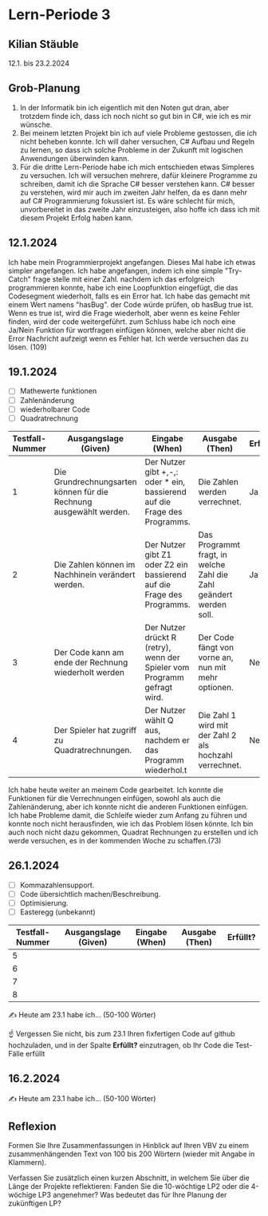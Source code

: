 # Lern-Periode 3

## Kilian Stäuble

12.1. bis 23.2.2024

## Grob-Planung

1. In der Informatik bin ich eigentlich mit den Noten gut dran, aber trotzdem finde ich, dass ich noch nicht so gut bin in C#, wie ich es mir wünsche.
2. Bei meinem letzten Projekt bin ich auf viele Probleme gestossen, die ich nicht beheben konnte. Ich will daher versuchen, C# Aufbau und Regeln zu lernen, so dass ich solche Probleme in der Zukunft mit logischen Anwendungen überwinden kann.
3. Für die dritte Lern-Periode habe ich mich entschieden etwas Simpleres zu versuchen. Ich will versuchen mehrere, dafür kleinere Programme zu schreiben, damit ich die Sprache C# besser verstehen kann. C# besser zu verstehen, wird mir auch im zweiten Jahr helfen, da es dann mehr auf C# Programmierung fokussiert ist. Es wäre schlecht für mich, unvorbereitet in das zweite Jahr einzusteigen, also hoffe ich dass ich mit diesem Projekt Erfolg haben kann.

## 12.1.2024

Ich habe mein Programmierprojekt angefangen. Dieses Mal habe ich etwas simpler angefangen. Ich habe angefangen, indem ich eine simple "Try-Catch" frage stelle mit einer Zahl. nachdem ich das erfolgreich programmieren konnte, habe ich eine Loopfunktion eingefügt, die das Codesegment wiederholt, falls es ein Error hat. Ich habe das gemacht mit einem Wert namens "hasBug". der Code würde prüfen, ob hasBug true ist. Wenn es true ist, wird die Frage wiederholt, aber wenn es keine Fehler finden, wird der code weitergeführt. zum Schluss habe ich noch eine Ja/Nein Funktion für wortfragen einfügen können, welche aber nicht die Error Nachricht aufzeigt wenn es Fehler hat. Ich werde versuchen das zu lösen. (109)

## 19.1.2024

- [ ] Mathewerte funktionen
- [ ] Zahlenänderung
- [ ] wiederholbarer Code
- [ ] Quadratrechnung

| Testfall-Nummer | Ausgangslage (Given) | Eingabe (When) | Ausgabe (Then) | Erfüllt? |
| --------------- | -------------------- | -------------- | -------------- | -------- |
| 1               |Die Grundrechnungsarten können für die Rechnung ausgewählt werden.|Der Nutzer gibt +,-,: oder * ein, bassierend auf die Frage des Programms.|Die Zahlen werden verrechnet.|Ja
| 2               |Die Zahlen können im Nachhinein verändert werden.|Der Nutzer gibt Z1 oder Z2 ein bassierend auf die Frage des Programms. |Das Programmt fragt, in welche Zahl die Zahl geändert werden soll.|Ja|
| 3               |Der Code kann am ende der Rechnung wiederholt werden|Der Nutzer drückt R (retry), wenn der Spieler vom Programm gefragt wird.|Der Code fängt von vorne an, nun mit mehr optionen.|Nein|
| 4               |Der Spieler hat zugriff zu Quadratrechnungen.|Der Nutzer wählt Q aus, nachdem er das Programm wiederhol.t |Die Zahl 1 wird mit der Zahl 2 als hochzahl verrechnet.|Nein|

Ich habe heute weiter an meinem Code gearbeitet. Ich konnte die Funktionen für die Verrechnungen einfügen, sowohl als auch die Zahlenänderung, aber ich konnte nicht die anderen Funktionen einfügen. Ich habe Probleme damit, die Schleife wieder zum Anfang zu führen und konnte noch nicht herausfinden, wie ich das Problem lösen könnte. Ich bin auch noch nicht dazu gekommen, Quadrat Rechnungen zu erstellen und ich werde versuchen, es in der kommenden Woche zu schaffen.(73)

## 26.1.2024

- [ ] Kommazahlensupport.
- [ ] Code übersichtlich machen/Beschreibung.
- [ ] Optimisierung.
- [ ] Easteregg (unbekannt)

| Testfall-Nummer | Ausgangslage (Given)                                         | Eingabe (When)              | Ausgabe (Then) | Erfüllt? |
| --------------- | ------------------------------------------------------------ | --------------------------- | -------------- | -------- |
| 5               |                                                              |                             |                |          |
| 6               |                                                              |                             |                |          |
| 7               |             |          |
| 8               |                                                              |                             |                |          |

✍️ Heute am 23.1 habe ich... (50-100 Wörter)

☝️ Vergessen Sie nicht, bis zum 23.1 Ihren fixfertigen Code auf github hochzuladen, und in der Spalte **Erfüllt?** einzutragen, ob Ihr Code die Test-Fälle erfüllt

## 16.2.2024

✍️ Heute am 23.1 habe ich... (50-100 Wörter)

## Reflexion

Formen Sie Ihre Zusammenfassungen in Hinblick auf Ihren VBV zu einem zusammenhängenden Text von 100 bis 200 Wörtern (wieder mit Angabe in Klammern).

Verfassen Sie zusätzlich einen kurzen Abschnitt, in welchem Sie über die Länge der Projekte reflektieren: Fanden Sie die 10-wöchtige LP2 oder die 4-wöchige LP3 angenehmer? Was bedeutet das für Ihre Planung der zukünftigen LP?
